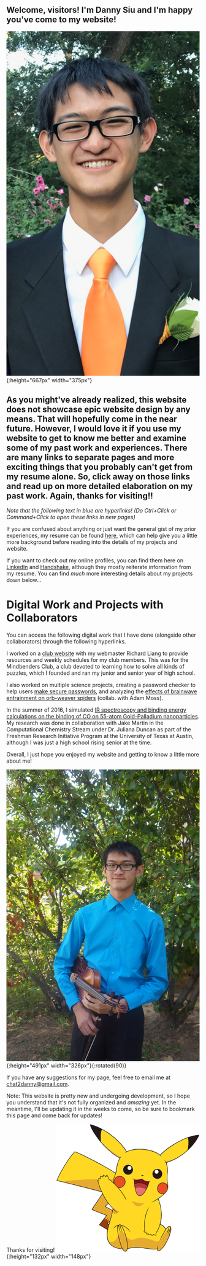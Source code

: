 ## Welcome, visitors! I'm Danny Siu and I'm happy you've come to my website! 
![Photo of ME](/images/profile_formal.PNG){:height="667px" width="375px"}

## As you might've already realized, this website does not showcase epic website design by any means. That will hopefully come in the near future. However, I would love it if you use my website to get to know me better and examine some of my past work and experiences. There are many links to separate pages and more exciting things that you probably can't get from my resume alone. So, click away on those links and read up on more detailed elaboration on my past work. Again, thanks for visiting!!

*Note that the following text in blue are hyperlinks! (Do Ctrl+Click or Command+Click to open these links in new pages)*

If you are confused about anything or just want the general gist of my prior experiences, my resume can be found [here](https://drive.google.com/file/d/1OrLW3KoQPoX7Z3jF30KO-OGV34Jsnrbg/view?usp=sharing), which can help give you a little more background before reading into the details of my projects and website. 

If you want to check out my online profiles, you can find them here on [LinkedIn](https://www.linkedin.com/in/danny-siu-berkeley/) and [Handshake](https://berkeley.joinhandshake.com/users/6761922), although they mostly reiterate information from my resume. You can find *much* more interesting details about my projects down below...


# Digital Work and Projects with Collaborators


You can access the following digital work that I have done (alongside other collaborators) through the following hyperlinks.

I worked on a [club website](https://lhsmbc.weebly.com/) with my webmaster Richard Liang to provide resources and weekly schedules for my club members. This was for the Mindbenders Club, a club devoted to learning how to solve all kinds of puzzles, which I founded and ran my junior and senior year of high school.

I also worked on multiple science projects, creating a password checker to help users [make secure passwords](https://docs.google.com/presentation/d/156JEsLcTGpvHBU-K7qc9XooFHSUw8WnqGGBrgfEZzhM/edit?usp=sharing),
and analyzing the [effects of brainwave entrainment on orb-weaver spiders](https://docs.google.com/presentation/d/1u4B8xCdYeZR80ZbcKXOvt5HCpNcHCRkXaE4FoFWpNbo/edit?usp=sharing) (collab. with Adam Moss). 

In the summer of 2016, I simulated [IR spectroscopy and binding energy calculations on the binding of CO on 55-atom Gold-Palladium nanoparticles](https://drive.google.com/open?id=1WC8fQKI24fcaBRfWwGQFmU_gR5u_Ocau). 
My research was done in collaboration with Jake Martin in the Computational Chemistry Stream under Dr. Juliana Duncan as part of the Freshman Research Initiative Program at the University of Texas at Austin, although I was just a high school rising senior at the time. 



Overall, I just hope you enjoyed my website and getting to know a little more about me!

![2nd Photo of ME](/images/Danny_rotated.jpg){:height="491px" width="326px"}{:rotated(90)}



If you have any suggestions for my page, feel free to email me at chat2danny@gmail.com. 

Note: This website is pretty new and undergoing development, so I hope you understand that it's not fully organized and *amazing* yet. 
In the meantime, I'll be updating it in the weeks to come, so be sure to bookmark this page and come back for updates!

Thanks for visiting! 
![A wild and happy Pikachu](/images/pikachu_dancing.png){:height="132px" width="148px"}




